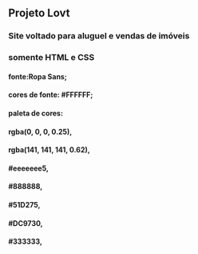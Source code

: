 ## Projeto Lovt 

### Site voltado para aluguel e vendas de imóveis

### somente HTML e CSS

#### fonte:Ropa Sans;
#### cores de fonte: #FFFFFF;

#### paleta de cores: 
#### rgba(0, 0, 0, 0.25), 
#### rgba(141, 141, 141, 0.62), 
#### #eeeeeee5, 
#### #888888, 
#### #51D275, 
#### #DC9730, 
#### #333333,
